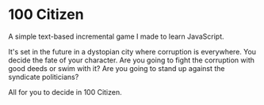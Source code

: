 # 100 Citizen
 A simple text-based incremental game I made to learn JavaScript.

It's set in the future in a dystopian city where corruption is everywhere. You decide the fate of your character. Are you going to fight the corruption with good deeds or swim with it? Are you going to stand up against the syndicate politicians?

All for you to decide in 100 Citizen.
